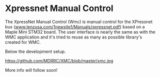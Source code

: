 Xpressnet Manual Control
=====================

The XpressNet Manual Control (Wmc) is manual control for the XPressnet bus (www.lenzusa.com/1newsite1/Manuals/xpressnet.pdf) based on a Maple Mini STM32 board.
The user interface is nearly the same as with the WMC application and it's tried to reuse as many as possible library's created for WMC.

Below the development setup.

https://github.com/MDRRC/XMC/blob/master/xmc.jpg

More info will follow soon! 